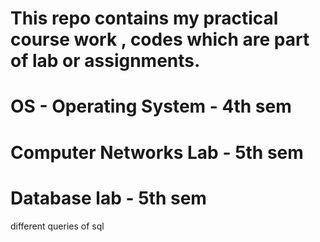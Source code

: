 # This repo contains my practical course work , codes which are part of lab or assignments.

# OS - Operating System - 4th sem
# Computer Networks Lab - 5th sem
# Database lab - 5th sem
different queries of sql  
